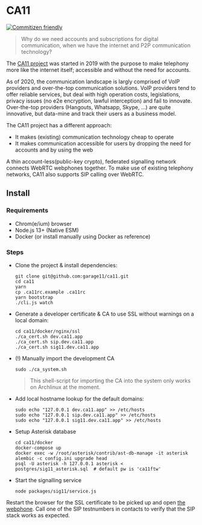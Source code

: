 # CA11

[![Commitizen friendly](https://img.shields.io/badge/commitizen-friendly-brightgreen.svg)](http://commitizen.github.io/cz-cli/)

> Why do we need accounts and subscriptions for digital communication,
> when we have the internet and P2P communication technology?

The [CA11 project](https://github.com/garage11/ca11) was started in 2019 with the purpose to make telephony more like the internet itself; accessible and without the need for accounts.

As of 2020, the communication landscape is largly comprised of VoIP providers and over-the-top communication solutions. VoIP providers tend to offer reliable services, but deal with high operation costs, legislations, privacy issues (no e2e encryption, lawful interception) and fail to innovate. Over-the-top providers (Hangouts, Whatsapp, Skype, ...) are quite innovative, but data-mine and track their users as a business model.

The CA11 project has a different approach:

- It makes (existing) communication technology cheap to operate
- It makes communication accessible for users by dropping the need for accounts and by using the web

A thin account-less(public-key crypto), federated signalling network connects WebRTC webphones together. To make use of existing telephony networks, CA11 also supports SIP calling over WebRTC.

## Install

### Requirements

- Chrom(e/ium) browser
- Node.js 13+ (Native ESM)
- Docker (or install manually using Docker as reference)

### Steps

- Clone the project & install dependencies:

      git clone git@github.com:garage11/ca11.git
      cd ca11
      yarn
      cp .ca11rc.example .ca11rc
      yarn bootstrap
      ./cli.js watch

- Generate a developer certificate & CA to use SSL without warnings on a local domain:

      cd ca11/docker/nginx/ssl
      ./ca_cert.sh dev.ca11.app
      ./ca_cert.sh sip.dev.ca11.app
      ./ca_cert.sh sig11.dev.ca11.app

- (!) Manually import the development CA

      sudo ./ca_system.sh

  > This shell-script for importing the CA into the system only works on Archlinux at the moment.

- Add local hostname lookup for the default domains:

      sudo echo "127.0.0.1 dev.ca11.app" >> /etc/hosts
      sudo echo "127.0.0.1 sip.dev.ca11.app" >> /etc/hosts
      sudo echo "127.0.0.1 sig11.dev.ca11.app" >> /etc/hosts

- Setup Asterisk database

      cd ca11/docker
      docker-compose up
      docker exec -w /root/asterisk/contrib/ast-db-manage -it asterisk alembic -c config.ini upgrade head
      psql -U asterisk -h 127.0.0.1 asterisk < postgres/sig11_asterisk.sql  # default pw is 'ca11ftw'

- Start the signalling service

      node packages/sig11/service.js

Restart the browser for the SSL certificate to be picked up and open
[the webphone](https://dev.ca11.app). Call one of the SIP testnumbers
in contacts to verify that the SIP stack works as expected.
